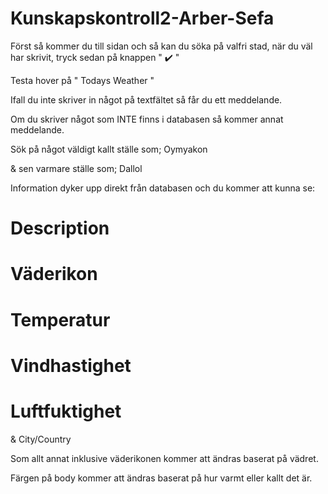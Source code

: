 # Kunskapskontroll2-Arber-Sefa
 
<!-- Hur man ska hantera väderappen -->

Först så kommer du till sidan och så kan du söka på valfri stad, när du väl har skrivit, tryck sedan på knappen " ✔️ "

Testa hover på " Todays Weather "

Ifall du inte skriver in något på textfältet så får du ett meddelande.

Om du skriver något som INTE finns i databasen så kommer annat meddelande.

Sök på något väldigt kallt ställe som; Oymyakon

& sen varmare ställe som; Dallol

Information dyker upp direkt från databasen och du kommer att kunna se:
# Description
# Väderikon
# Temperatur
# Vindhastighet
# Luftfuktighet

& City/Country

Som allt annat inklusive väderikonen kommer att ändras baserat på vädret.

Färgen på body kommer att ändras baserat på hur varmt eller kallt det är.